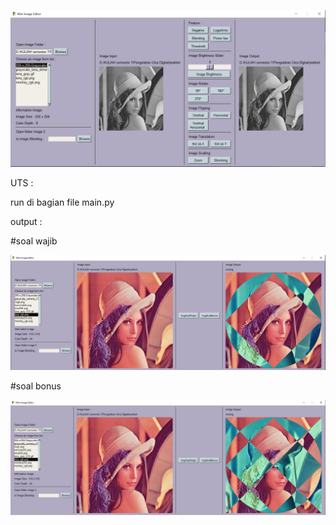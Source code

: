 ![1665823643776](image/README/1665823643776.png)

UTS :

run di bagian file main.py

output :

#soal wajib

![1667193905709](image/README/1667193905709.png)

#soal bonus

![1667193985584](image/README/1667193985584.png)
